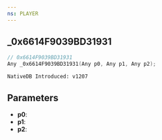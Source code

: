 ```yaml
---
ns: PLAYER
---
```

## _0x6614F9039BD31931

```c
// 0x6614F9039BD31931
Any _0x6614F9039BD31931(Any p0, Any p1, Any p2);
```

```
NativeDB Introduced: v1207
```

## Parameters
* **p0**:
* **p1**:
* **p2**:
